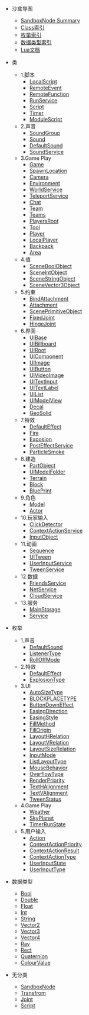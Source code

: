 <!-- 侧边栏 studiodocs/_sidebar.md -->

- 沙盒导图
	<!-- 本地调试用这个 -->
    - <a href="Api/Class/SandboxSummary.html">SandboxNode Summary</a>  
	<!-- 线上部署用这个 -->
	<!-- - <a href="Api/Class/SandboxSummary_git.html">SandboxNode Summary</a>     -->
	- [Class索引](/Api/Class/ClassIndexes.md)
	- [枚举索引](/Api/Enumerate/EnumIndexes.md)
	- [数据类型索引](/Api/DataType/DataTypeIndexes.md)
	- [Lua文档](/Api/Parameter/LuaDocIndexes.md)
- 类
	- 1.脚本
		- [LocalScript](/Api/Class/Script/LocalScriptNode.md)
		- [RemoteEvent](/Api/Class/Script/RemoteEvent.md)
		- [RemoteFunction](/Api/Class/Script/RemoteFunction.md)
		- [RunService](/Api/Class/Script/RunService.md)
		- [Script](/Api/Class/Script/ScriptObject.md)
		- [Timer](/Api/Class/Script/TimerNode.md)
		- [ModuleScript](/Api/Class/Script/ModuleScriptNode.md)
	- 2.声音
		- [SoundGroup](/Api/Class/Sound/SandboxSoundGroup.md)
		- [Sound](/Api/Class/Sound/SandboxSound.md)
		- [DefaultSound](/Api/Class/Sound/SandboxDefaultSound.md)
		- [SoundService](/Api/Class/Sound/SandboxSoundService.md)
	- 3.Game Play
		- [Game](/Api/Class/GamePlay/Game.md)
		- [SpawnLocation](/Api/Class/GamePlay/SpawnLocation.md)
		- [Camera](/Api/Class/GamePlay/SandboxCameraObject.md)
		- [Environment](/Api/Class/GamePlay/EnvironmentNode.md)
		- [WorldService](/Api/Class/GamePlay/SandboxWorldService.md)
		- [TeleportService](/Api/Class/GamePlay/SandboxTeleportService.md)
		- [Chat](/Api/Class/GamePlay/SandboxChat.md)
		- [Team](/Api/Class/GamePlay/SandboxTeam.md)
		- [Teams](/Api/Class/GamePlay/SandboxTeams.md)
		- [PlayersRoot](/Api/Class/GamePlay/SandBoxPlayersRoot.md)
		- [Tool](/Api/Class/GamePlay/SandboxTool.md)
		- [Player](/Api/Class/GamePlay/ScenePlayerObject.md)
		- [LocalPlayer](/Api/Class/GamePlay/SandBoxLocalPlayer.md)
		- [Backpack](/Api/Class/GamePlay/SandboxBackpack.md)
		- [Area](/Api/Class/GamePlay/AreaNode.md)
	- 4.值
		- [SceneBoolObject](/Api/Class/Value/SceneBoolObject.md)
		- [SceneIntObject](/Api/Class/Value/SceneIntObject.md)
		- [SceneStringObject](/Api/Class/Value/SceneStringObject.md)
		- [SceneVector3Object](/Api/Class/Value/SceneVector3Object.md)
	- 5.约束
		- [BindAttachment](/Api/Class/Bind/SceneBindAttachment.md)
		- [Attachment](/Api/Class/Bind/SandboxAttachmentObject.md)
		- [ScenePrimitiveObject](/Api/Class/Bind/ScenePrimitiveObject.md)
		- [FixedJoint](/Api/Class/Bind/SandboxFixedJoint.md)
		- [HingeJoint](/Api/Class/Bind/SandboxHingeJoint.md)
	- 6.界面
		- [UIBase](/Api/Class/Scene/SceneUIBase.md)
		- [UIBillboard](/Api/Class/Scene/SceneUIBillboard.md)
		- [UIRoot](/Api/Class/Scene/SceneUIRoot.md)
		- [UIComponent](/Api/Class/Scene/SceneUIComponent.md)
		- [UIImage](/Api/Class/Scene/SceneUIImage.md)
		- [UIButton](/Api/Class/Scene/SceneUIButton.md)
		- [UIVideoImage](/Api/Class/Scene/SceneUIVideoImage.md)
		- [UITextInput](/Api/Class/Scene/SceneUITextInput.md)
		- [UITextLabel](/Api/Class/Scene/SceneUITextLabel.md)
		- [UIList](/Api/Class/Scene/SceneUIList.md)
		- [UIModelView](/Api/Class/Scene/SceneUIModelView.md)
		- [Decal](/Api/Class/Scene/SandboxDecalObject.md)
		- [GeoSolid](/Api/Class/Build/SceneGeoSolid.md)
	- 7.特效
		- [DefaultEffect](/Api/Class/Effect/SandboxDefaultEffect.md)
		- [Fire](/Api/Class/Effect/SandboxFire.md)
		- [Exposion](/Api/Class/Effect/SandboxExposion.md)
		- [PostEffectService](/Api/Class/Effect/SandboxPostEffectService.md)
		- [ParticleSmoke](/Api/Class/Effect/SandboxParticleSmoke.md)
	- 8.建造
		- [PartObject](/Api/Class/Build/ScenePartObject.md)
		- [UIModelFolder](/Api/Class/Build/SceneModelFolderObject.md)
		- [Terrain](/Api/Class/Build/TerrainNode.md)
		- [Block](/Api/Class/Build/Block.md)
		- [BluePrint](/Api/Class/Build/SandboxBluePrint.md)
	- 9.角色
		- [Model](/Api/Class/Role/SceneModelObject.md)
		- [Actor](/Api/Class/Role/SceneActorObject.md)
	- 10.玩家输入
		- [ClickDetector](/Api/Class/Input/SandboxClickDetectorObject.md)
		- [ContextActionService](/Api/Class/Input/ContextActionService.md)
		- [InputObject](/Api/Class/Input/InputObject.md)
	- 11.动画
		- [Sequence](/Api/Class/Animation/SandboxSequenceObject.md)
		- [UITween](/Api/Class/Animation/SceneTweenObject.md)
		- [UserInputService](/Api/Class/Animation/UserInputService.md)
		- [TweenService](/Api/Class/Animation/SandboxTweenService.md)
	- 12.数据
		- [FriendsService](/Api/Class/Data/SandboxFriendsService.md)
		- [NetService](/Api/Class/Data/SandboxNetService.md)
		- [CloudService](/Api/Class/Data/CloudService.md)
	- 13.服务
		- [MainStorage](/Api/Class/Service/MainStorage.md)
		- [Service](/Api/Class/Service/ServiceNode.md)	
- 枚举
	- 1.声音
		- [DefaultSound](/Api/Enumerate/Sound/EnumDefaultSound.md)
		- [ListenerType](/Api/Enumerate/Sound/EnumListenerType.md)
		- [RollOffMode](/Api/Enumerate/Sound/EnumRollOffMode.md)
	- 2.特效
		- [DefaultEffect](/Api/Enumerate/Effect/EnumDefaultEffect.md)
		- [ExplosionType](/Api/Enumerate/Effect/ExplosionType.md)
	- 3.UI
		- [AutoSizeType](/Api/Enumerate/UI/AutoSizeType.md)
		- [BLOCKPLACETYPE](/Api/Enumerate/UI/BlockPlaceType.md)
		- [ButtonDownEffect](/Api/Enumerate/UI/ButtonDownEffect.md)
		- [EasingDirection](/Api/Enumerate/UI/EasingDirection.md)
		- [EasingStyle](/Api/Enumerate/UI/EasingStyle.md)
		- [FillMethod](/Api/Enumerate/UI/EnumFillMethod.md)
		- [FillOrigin](/Api/Enumerate/UI/EnumFillOrigin.md)
		- [LayoutHRelation](/Api/Enumerate/UI/EnumLayoutHRelation.md)
		- [LayoutVRelation](/Api/Enumerate/UI/EnumLayoutVRelation.md)
		- [LayoutSizeRelation](/Api/Enumerate/UI/EnumLayoutSizeRelation.md)
		- [InputMode](/Api/Enumerate/UI/InputMode.md)
		- [ListLayoutType](/Api/Enumerate/UI/ListLayoutType.md)
		- [MouseBehavior](/Api/Enumerate/UI/MouseBehaviorEnum.md)
		- [OverflowType](/Api/Enumerate/UI/OverflowType.md)
		- [RenderPriority](/Api/Enumerate/UI/RenderPriority.md)
		- [TextHAlignment](/Api/Enumerate/UI/TextHAlignment.md)
		- [TextVAlignment](/Api/Enumerate/UI/TextVAlignment.md)
		- [TweenStatus](/Api/Enumerate/UI/TweenStatus.md)
	- 4.Game Play
		- [Weather](/Api/Enumerate/GamePlay/EnumWeather.md)
		- [SkyPlanet](/Api/Enumerate/GamePlay/EnumSkyPlanet.md)
		- [TimerRunState](/Api/Enumerate/GamePlay/TimerRunState.md)
	- 5.用户输入
		- [Action](/Api/Enumerate/UserInput/Action.md)
		- [ContextActionPriority](/Api/Enumerate/UserInput/ContextActionPriority.md)
		- [ContextActionResult](/Api/Enumerate/UserInput/ContextActionResult.md)
		- [ContextActionType](/Api/Enumerate/UserInput/ContextActionType.md)
		- [UserInputState](/Api/Enumerate/UserInput/UserInputState.md)
		- [UserInputType](/Api/Enumerate/UserInput/UserInputType.md)

- 数据类型
	- [Bool](/Api/DataType/Bool.md)
	- [Double](/Api/DataType/Double.md)
	- [Float](/Api/DataType/Float.md)
	- [Int](/Api/DataType/Int.md)
	- [String](/Api/DataType/String.md)
	- [Vector2](/Api/DataType/Vector2.md)
	- [Vector3](/Api/DataType/Vector3.md)
	- [Vector4](/Api/DataType/Vector4.md)
	- [Ray](/Api/DataType/Ray.md)
	- [Rect](/Api/DataType/Rect.md)
	- [Quaternion](/Api/DataType/Quaternion.md)
	- [ColourValue](/Api/DataType/ColourValue.md)
- 无分类
	- [SandboxNode](/Api/Class/NoType/SandboxNode.md)
	- [Transfrom](/Api/Class/NoType/SceneTransObject.md)
	- [Joint](/Api/Class/NoType/SandboxJoint.md)
	- [Script](/Api/Class/NoType/ScriptNode.md)
<!-- 以下略 -->